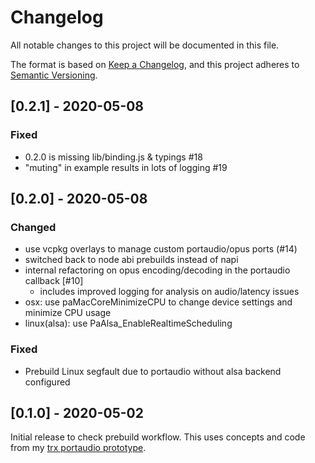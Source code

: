 # Changelog

All notable changes to this project will be documented in this file.

The format is based on [Keep a Changelog](https://keepachangelog.com/en/1.0.0/),
and this project adheres to [Semantic Versioning](https://semver.org/spec/v2.0.0.html).

## [0.2.1] - 2020-05-08

### Fixed

- 0.2.0 is missing lib/binding.js & typings #18
- "muting" in example results in lots of logging #19

## [0.2.0] - 2020-05-08

### Changed

- use vcpkg overlays to manage custom portaudio/opus ports (#14)
- switched back to node abi prebuilds instead of napi
- internal refactoring on opus encoding/decoding in the portaudio callback [#10]
  - includes improved logging for analysis on audio/latency issues
- osx: use paMacCoreMinimizeCPU to change device settings and minimize CPU usage
- linux(alsa): use PaAlsa_EnableRealtimeScheduling

### Fixed

- Prebuild Linux segfault due to portaudio without alsa backend configured

## [0.1.0] - 2020-05-02

Initial release to check prebuild workflow.
This uses concepts and code from my [trx portaudio prototype](https://github.com/japj/trx).
